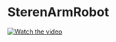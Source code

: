 # SterenArmRobot
[![Watch the video](http://i3.ytimg.com/vi/cF03x47em4A/maxresdefault.jpg)](https://www.youtube.com/embed/cF03x47em4A)
